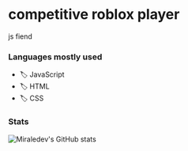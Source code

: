 <img src="https://media.discordapp.net/attachments/770436802208858112/801602144913457172/XD.gif" width="1000" height="3">

# competitive roblox player

js fiend

### Languages mostly used

- 🏷️ JavaScript
- 🏷️ HTML
- 🏷️ CSS

### Stats

![Miraledev's GitHub stats](https://github-readme-stats.vercel.app/api?username=miraledev&show_icons=true&theme=radical)

<img src="https://media.discordapp.net/attachments/770436802208858112/801602144913457172/XD.gif" width="1000" height="3">
